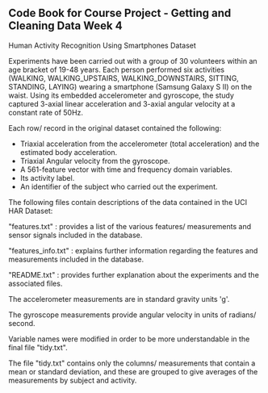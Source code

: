 ## Code Book for Course Project - Getting and Cleaning Data Week 4
  
  Human Activity Recognition Using Smartphones Dataset
  
  Experiments have been carried out with a group of 30 volunteers within an age bracket of 19-48 years.  Each person performed six activities (WALKING, WALKING_UPSTAIRS, WALKING_DOWNSTAIRS, SITTING, STANDING, LAYING) wearing a smartphone (Samsung Galaxy S II) on the waist.  Using its embedded accelerometer and gyroscope, the study captured 3-axial linear acceleration and 3-axial angular velocity at a constant rate of 50Hz.
  
  Each row/ record in the original dataset contained the following:
  
  - Triaxial acceleration from the accelerometer (total acceleration) and the estimated body acceleration.
  - Triaxial Angular velocity from the gyroscope. 
  - A 561-feature vector with time and frequency domain variables. 
  - Its activity label. 
  - An identifier of the subject who carried out the experiment.
 
  The following files contain descriptions of the data contained in the UCI HAR Dataset:
  
  "features.txt" : provides a list of the various features/ measurements and sensor signals included in the database.
  
  "features_info.txt" : explains further information regarding the features and measurements included in the database.
  
  "README.txt" : provides further explanation about the experiments and the associated files.
  
  The accelerometer measurements are in standard gravity units 'g'.
  
  The gyroscope measurements provide angular velocity in units of radians/ second.
  
  Variable names were modified in order to be more understandable in the final file "tidy.txt".
  
  The file "tidy.txt" contains only the columns/ measurements that contain a mean or standard deviation, and these are grouped to give averages of the measurements by subject and activity.
  
  
  
  
